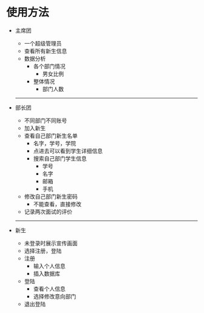# 使用方法
- 主席团
  - 一个超级管理员
  - 查看所有新生信息
  - 数据分析
    - 各个部门情况
      - 男女比例
    - 整体情况
      - 部门人数

  ----------------------------------
- 部长团
  - 不同部门不同账号
  - 加入新生
  - 查看自己部门新生名单
    - 名字，学号，学院
    - 点进去可以看到学生详细信息
    - 搜索自己部门学生信息
      - 学号
      - 名字
      - 邮箱
      - 手机
  - 修改自己部门新生密码
    - 不能查看，直接修改
  - 记录两次面试的评价
  ---------------------------------
- 新生
  - 未登录时展示宣传画面
  - 选择注册，登陆
  - 注册
    - 输入个人信息
    - 插入数据库
  - 登陆
    - 查看个人信息
    - 选择修改意向部门
  - 退出登陆
    